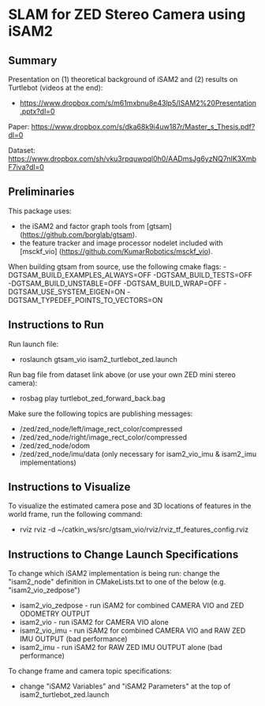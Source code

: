 # SLAM for ZED Stereo Camera using iSAM2

## Summary

Presentation on (1) theoretical background of iSAM2 and (2) results on Turtlebot (videos at the end):
- https://www.dropbox.com/s/m61mxbnu8e43lp5/ISAM2%20Presentation.pptx?dl=0

Paper: https://www.dropbox.com/s/dka68k9i4uw187r/Master_s_Thesis.pdf?dl=0

Dataset: https://www.dropbox.com/sh/vku3rpquwpql0h0/AADmsJg6yzNQ7nIK3XmbF7iva?dl=0

## Preliminaries

This package uses: 
* the iSAM2 and factor graph tools from [gtsam] (https://github.com/borglab/gtsam).
* the feature tracker and image processor nodelet included with [msckf_vio] (https://github.com/KumarRobotics/msckf_vio).

When building gtsam from source, use the following cmake flags: -DGTSAM_BUILD_EXAMPLES_ALWAYS=OFF -DGTSAM_BUILD_TESTS=OFF -DGTSAM_BUILD_UNSTABLE=OFF -DGTSAM_BUILD_WRAP=OFF -DGTSAM_USE_SYSTEM_EIGEN=ON -DGTSAM_TYPEDEF_POINTS_TO_VECTORS=ON

## Instructions to Run 

Run launch file:
- roslaunch gtsam_vio isam2_turtlebot_zed.launch

Run bag file from dataset link above (or use your own ZED mini stereo camera):
- rosbag play turtlebot_zed_forward_back.bag

Make sure the following topics are publishing messages:
- /zed/zed_node/left/image_rect_color/compressed
- /zed/zed_node/right/image_rect_color/compressed
- /zed/zed_node/odom
- /zed/zed_node/imu/data (only necessary for isam2_vio_imu & isam2_imu implementations)

## Instructions to Visualize

To visualize the estimated camera pose and 3D locations of features in the world frame, run the following command:
- rviz rviz -d ~/catkin_ws/src/gtsam_vio/rviz/rviz_tf_features_config.rviz 

## Instructions to Change Launch Specifications

To change which iSAM2 implementation is being run:
change the "isam2_node" definition in CMakeLists.txt to one of the below (e.g. "isam2_vio_zedpose")
- isam2_vio_zedpose - run iSAM2 for combined CAMERA VIO and ZED ODOMETRY OUTPUT 
- isam2_vio - run iSAM2 for CAMERA VIO alone
- isam2_vio_imu - run iSAM2 for combined CAMERA VIO and RAW ZED IMU OUTPUT (bad performance)
- isam2_imu - run iSAM2 for RAW ZED IMU OUTPUT alone (bad performance)

To change frame and camera topic specifications:
- change "iSAM2 Variables" and "iSAM2 Parameters" at the top of isam2_turtlebot_zed.launch
